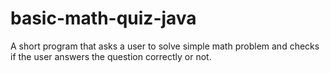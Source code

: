 # basic-math-quiz-java
A short program that asks a user to solve simple math problem and checks if the user answers the question correctly or not.
